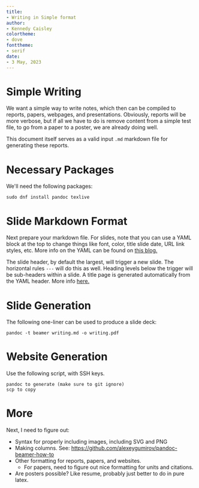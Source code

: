 ```yaml
---
title:
- Writing in Simple format
author:
- Kennedy Caisley
colortheme:
- dove
fonttheme:
- serif
date:
- 3 May, 2023
---
```


# Simple Writing

We want a simple way to write notes, which then can be compiled to reports, papers, webpages, and presentations. Obviously, reports will be more verbose, but if all we have to do is remove content from a simple test file, to go from a paper to a poster, we are already doing well.

This document itself serves as a valid input `.md` markdown file for generating these reports.

# Necessary Packages

We'll need the following packages:

```
sudo dnf install pandoc texlive 
```

# Slide Markdown Format

Next prepare your markdown file. For slides, note that you can use a YAML block at the top to change things like font, color, title slide date, URL link styles, etc. More info on the YAML can be found on [this blog.](https://github.com/alexeygumirov/pandoc-beamer-how-to)

The slide header, by default the largest, will trigger a new slide. The horizontal rules `---` will do this as well.  Heading levels below the trigger will be sub-headers within a slide. A title page is generated automatically from the YAML header. More info [here.](https://ashwinschronicles.github.io/beamer-slides-using-markdown-and-pandoc)

# Slide Generation

The following one-liner can be used to produce a slide deck:

```
pandoc -t beamer writing.md -o writing.pdf
```

# Website Generation

Use the following script, with SSH keys.

```
pandoc to generate (make sure to git ignore)
scp to copy
```

# More

Next, I need to figure out:

* Syntax for properly including images, including SVG and PNG
* Making columns. See: https://github.com/alexeygumirov/pandoc-beamer-how-to
* Other formatting for reports, papers, and websites.
  * For papers, need to figure out nice formatting for units and citations.
* Are posters possible? Like resume, probably just better to do in pure latex.

